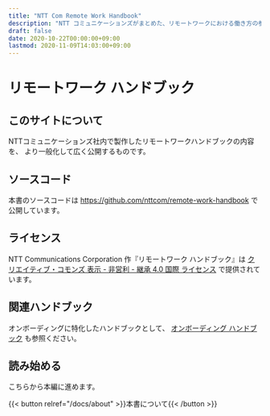 ```yaml
---
title: "NTT Com Remote Work Handbook"
description: "NTT コミュニケーションズがまとめた、リモートワークにおける働き方の参考書です。"
draft: false
date: 2020-10-22T00:00:00+09:00
lastmod: 2020-11-09T14:03:00+09:00
---
```


# リモートワーク ハンドブック
## このサイトについて
NTTコミュニケーションズ社内で製作したリモートワークハンドブックの内容を、
より一般化して広く公開するものです。

## ソースコード
本書のソースコードは https://github.com/nttcom/remote-work-handbook で公開しています。

## ライセンス
NTT Communications Corporation 作『リモートワーク ハンドブック』は [クリエイティブ・コモンズ 表示 - 非営利 - 継承 4.0 国際 ライセンス](http://creativecommons.org/licenses/by-nc-sa/4.0/) で提供されています。

## 関連ハンドブック

オンボーディングに特化したハンドブックとして、 [オンボーディング ハンドブック](https://nttcom.github.io/onboarding-handbook/) も参照ください。

## 読み始める
こちらから本編に進めます。

{{< button relref="/docs/about" >}}本書について{{< /button >}}
